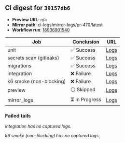 <!-- AWA-CI-DIGEST -->
## CI digest for `39157db6`

- **Preview URL**: n/a
- **Mirror path**: ci-logs/mirror-logs/pr-470/latest
- **Workflow run**: [18936901540](https://github.com/AlexBomber12/AWA-App/actions/runs/18936901540)

| Job | Conclusion | URL |
| --- | ---------- | --- |
| unit | ✅ Success | [Logs](https://github.com/AlexBomber12/AWA-App/actions/runs/18936901540/job/54065908961) |
| secrets scan (gitleaks) | ✅ Success | [Logs](https://github.com/AlexBomber12/AWA-App/actions/runs/18936901540/job/54065908992) |
| migrations | ✅ Success | [Logs](https://github.com/AlexBomber12/AWA-App/actions/runs/18936901540/job/54066182294) |
| integration | ❌ Failure | [Logs](https://github.com/AlexBomber12/AWA-App/actions/runs/18936901540/job/54066182302) |
| k6 smoke (non-blocking) | ❌ Failure | [Logs](https://github.com/AlexBomber12/AWA-App/actions/runs/18936901540/job/54066182316) |
| preview | ⚪ Skipped | [Logs](https://github.com/AlexBomber12/AWA-App/actions/runs/18936901540/job/54066356597) |
| mirror_logs | ⏳ In Progress | [Logs](https://github.com/AlexBomber12/AWA-App/actions/runs/18936901540/job/54066356500) |

### Failed tails

_integration has no captured logs._

_k6 smoke (non-blocking) has no captured logs._
